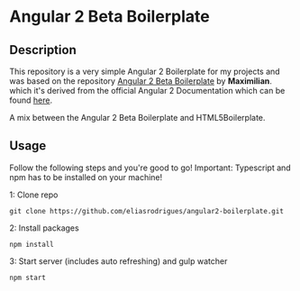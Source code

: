 # Angular 2 Beta Boilerplate

## Description
This repository is a very simple Angular 2 Boilerplate for my projects and was based on the repository [Angular 2 Beta Boilerplate](https://github.com/mschwarzmueller/angular-2-beta-boilerplate) by **Maximilian**.
which it's derived from the official Angular 2 Documentation which can be found [here](https://angular.io/docs/ts/latest/quickstart.html).

A mix between the Angular 2 Beta Boilerplate and HTML5Boilerplate.

## Usage
Follow the following steps and you're good to go! Important: Typescript and npm has to be installed on your machine!

1: Clone repo
```
git clone https://github.com/eliasrodrigues/angular2-boilerplate.git
```
2: Install packages
```
npm install
```
3: Start server (includes auto refreshing) and gulp watcher
```
npm start
```